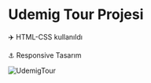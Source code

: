 
 <h1> Udemig Tour Projesi </h1>

✈️ HTML-CSS kullanıldı

⚓ Responsive Tasarım



![UdemigTour](https://github.com/user-attachments/assets/7fdf4fc0-6dc3-4b96-99d9-78dde74fdce2)
